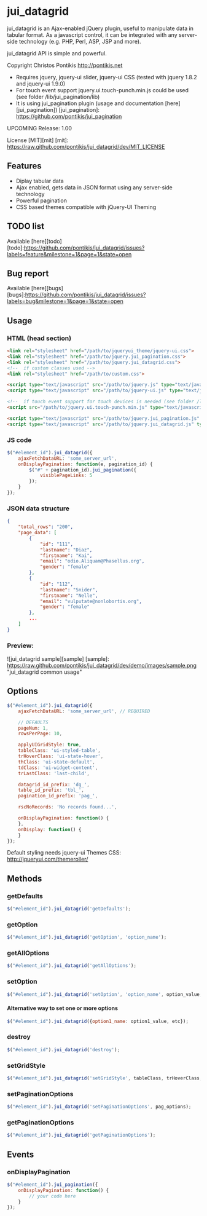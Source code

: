 jui_datagrid
============

jui_datagrid is an Ajax-enabled jQuery plugin, useful to manipulate data in tabular format. As a javascript control, it can be integrated with any server-side technology (e.g. PHP, Perl, ASP, JSP and more).

jui_datagrid API is simple and powerful.

Copyright Christos Pontikis http://pontikis.net

* Requires jquery, jquery-ui slider, jquery-ui CSS (tested with jquery 1.8.2 and jquery-ui 1.9.0)
* For touch event support jquery.ui.touch-punch.min.js could be used (see folder /lib/jui_pagination/lib)
* It is using jui_pagination plugin (usage and documentation [here][jui_pagination])
[jui_pagination]: https://github.com/pontikis/jui_pagination

UPCOMING Release: 1.00

License [MIT][mit]
[mit]: https://raw.github.com/pontikis/jui_datagrid/dev/MIT_LICENSE


Features
--------

* Diplay tabular data
* Ajax enabled, gets data in JSON format using any server-side technology
* Powerful pagination
* CSS based themes compatible with jQuery-UI Theming

TODO list
---------

Available [here][todo]
[todo]:https://github.com/pontikis/jui_datagrid/issues?labels=feature&milestone=1&page=1&state=open

Bug report
----------

Available [here][bugs]
[bugs]:https://github.com/pontikis/jui_datagrid/issues?labels=bug&milestone=1&page=1&state=open

Usage
-----

### HTML (head section)

```html
<link rel="stylesheet" href="/path/to/jqueryui_theme/jquery-ui.css">
<link rel="stylesheet" href="/path/to/jquery.jui_pagination.css">
<link rel="stylesheet" href="/path/to/jquery.jui_datagrid.css">
<!--  if custom classes used -->
<link rel="stylesheet" href="/path/to/custom.css">

<script type="text/javascript" src="/path/to/jquery.js" type="text/javascript"></script>
<script type="text/javascript" src="/path/to/jquery-ui.js" type="text/javascript"></script>

<!--  if touch event support for touch devices is needed (see folder /lib) -->
<script src="/path/to/jquery.ui.touch-punch.min.js" type="text/javascript"></script>

<script type="text/javascript" src="/path/to/jquery.jui_pagination.js" type="text/javascript"></script>
<script type="text/javascript" src="/path/to/jquery.jui_datagrid.js" type="text/javascript"></script>

```

### JS code

```javascript
$("#element_id").jui_datagrid({
    ajaxFetchDataURL: 'some_server_url',
    onDisplayPagination: function(e, pagination_id) {
        $("#" + pagination_id).jui_pagination({
            visiblePageLinks: 5
        });
    }
});
```

### JSON data structure

```json
{
    "total_rows": "200",
    "page_data": [
        {
            "id": "111",
            "lastname": "Diaz",
            "firstname": "Kai",
            "email": "odio.Aliquam@Phasellus.org",
            "gender": "female"
        },
        {
            "id": "112",
            "lastname": "Snider",
            "firstname": "Nelle",
            "email": "vulputate@nonlobortis.org",
            "gender": "female"
        },
        ...
    ]
}
```


### Preview:

![jui_datagrid sample][sample]
[sample]: https://raw.github.com/pontikis/jui_datagrid/dev/demo/images/sample.png "jui_datagrid common usage"


Options
-------
```javascript
$("#element_id").jui_datagrid({
    ajaxFetchDataURL: 'some_server_url', // REQUIRED

    // DEFAULTS
    pageNum: 1,
    rowsPerPage: 10,

    applyUIGridStyle: true,
    tableClass: 'ui-styled-table',
    trHoverClass: 'ui-state-hover',
    thClass: 'ui-state-default',
    tdClass: 'ui-widget-content',
    trLastClass: 'last-child',

    datagrid_id_prefix: 'dg_',
    table_id_prefix: 'tbl_',
    pagination_id_prefix: 'pag_',

    rscNoRecords: 'No records found...',

    onDisplayPagination: function() {
    },
    onDisplay: function() {
    }
});
```

Default styling needs jquery-ui Themes CSS: http://jqueryui.com/themeroller/

Methods
-------

### getDefaults
```javascript
$("#element_id").jui_datagrid('getDefaults');
```
### getOption
```javascript
$("#element_id").jui_datagrid('getOption', 'option_name');
```

### getAllOptions
```javascript
$("#element_id").jui_datagrid('getAllOptions');
```

### setOption
```javascript
$("#element_id").jui_datagrid('setOption', 'option_name', option_value, reinit);
```

#### Alternative way to set one or more options
```javascript
$("#element_id").jui_datagrid({option1_name: option1_value, etc});
```

### destroy
```javascript
$("#element_id").jui_datagrid('destroy');
```

### setGridStyle
```javascript
$("#element_id").jui_datagrid('setGridStyle', tableClass, trHoverClass, thClass, tdClass, trLastClass);
```

### setPaginationOptions
```javascript
$("#element_id").jui_datagrid('setPaginationOptions', pag_options);
```

### getPaginationOptions
```javascript
$("#element_id").jui_datagrid('getPaginationOptions');
```

Events
------

### onDisplayPagination
```javascript
$("#element_id").jui_pagination({
    onDisplayPagination: function() {
        // your code here
    }
});
```
